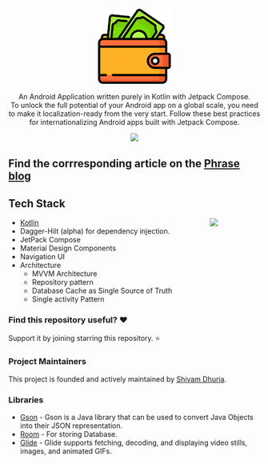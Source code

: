 <p align="center">
<img src="./previews/logo.png" width="150">
</p>



<p align="center">
An Android Application written purely in Kotlin with Jetpack Compose. <br> To unlock the full potential of your Android app on a global scale, you need to make it localization-ready from the very start. Follow these best practices for internationalizing Android apps built with Jetpack Compose.

<p align="center">
<img src="./previews/introCompressed.jpg" width="700">
</p>

## Find the corrresponding article on the  [Phrase blog](https://phrase.com/blog/posts/internationalizing-jetpack-compose-android-apps/)


## Tech Stack
<img src="/previews/transition.gif" align="right" width="20%"/>

- [Kotlin](https://kotlinlang.org/)  
- Dagger-Hilt (alpha) for dependency injection.
- JetPack Compose
- Material Design Components
- Navigation UI
- Architecture
  - MVVM Architecture 
  - Repository pattern
  - Database Cache as Single Source of Truth
  - Single activity Pattern
  
  
### Find this repository useful? :heart:
Support it by joining starring this repository. :star: <br>
  

### Project Maintainers
This project is founded and actively maintained by [Shivam Dhuria](https://github.com/Shivamdhuria).
  
### Libraries
- [Gson](https://github.com/google/gson) - Gson is a Java library that can be used to convert Java Objects into their JSON representation.
- [Room](https://developer.android.com/topic/libraries/architecture/room) - For storing Database.
- [Glide](https://github.com/bumptech/glide) - Glide supports fetching, decoding, and displaying video stills, images, and animated GIFs.


